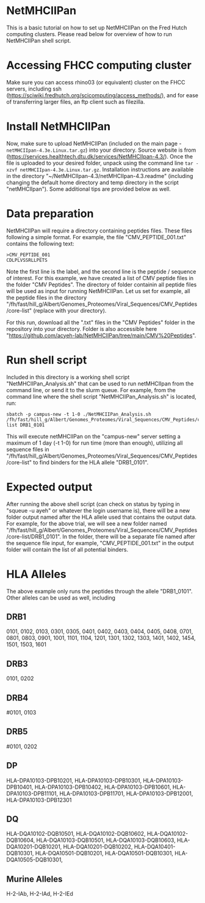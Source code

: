 # NetMHCIIPan
This is a basic tutorial on how to set up NetMHCIIPan on the Fred Hutch computing clusters.
Please read below for overview of how to run NetMHCIIPan shell script. 

# Accessing FHCC computing cluster
Make sure you can access rhino03 (or equivalent) cluster on the FHCC servers, including ssh (https://sciwiki.fredhutch.org/scicomputing/access_methods/), and for ease of transferring larger files, an ftp client such as filezilla.

# Install NetMHCIIPan
Now, make sure to upload NetMHCIIPan (included on the main page - `netMHCIIpan-4.3e.Linux.tar.gz`) into your directory.  Source website is from (https://services.healthtech.dtu.dk/services/NetMHCIIpan-4.3/). Once the file is uploaded to your desired folder, unpack using the command line `tar -xzvf netMHCIIpan-4.3e.Linux.tar.gz`. Installation instructions are available in the directory "~/NetMHCIIpan-4.3/netMHCIIpan-4.3.readme" (including changing the default home directory and temp directory in the script "netMHCIIpan"). Some additional tips are provided below as well. 

# Data preparation
NetMHCIIPan will require a directory containing peptides files.  These files following a simple format. For example, the file "CMV_PEPTIDE_001.txt" contains the following text:
```
>CMV_PEPTIDE_001
CDLPLVSSRLLPETS
```
Note the first line is the label, and the second line is the peptide / sequence of interest. For this example, we have created a list of CMV peptide files in the folder "CMV Peptides".  The directory of folder containin all peptide files will be used as input for running NetMHCIIPan. Let us set for example, all the peptide files in the directory "/fh/fast/hill_g/Albert/Genomes_Proteomes/Viral_Sequences/CMV_Peptides/core-list" (replace with your directory).

For this run, download all the ".txt" files in the "CMV Peptides" folder in the repository into your directory. Folder is also accessible here "https://github.com/acyeh-lab/NetMHCIIPan/tree/main/CMV%20Peptides".

# Run shell script
Included in this directory is a working shell script "NetMHCIIPan_Analysis.sh" that can be used to run netMHCIIpan from the command line, or send it to the slurm queue. For example, from the command line where the shell script "NetMHCIIPan_Analysis.sh" is located, run:
```
sbatch -p campus-new -t 1-0 ./NetMHCIIPan_Analysis.sh /fh/fast/hill_g/Albert/Genomes_Proteomes/Viral_Sequences/CMV_Peptides/core-list DRB1_0101
```
This will execute netMHCIIPan on the "campus-new" server setting a maximum of 1 day (-t 1-0) for run time (more than enough), utilizing all sequence files in "/fh/fast/hill_g/Albert/Genomes_Proteomes/Viral_Sequences/CMV_Peptides/core-list" to find binders for the HLA allele "DRB1_0101".

# Expected output
After running the above shell script (can check on status by typing in "squeue -u ayeh" or whatever the login username is), there will be a new folder output named after the HLA allele used that contains the output data.  For example, for the above trial, we will see a new folder named "/fh/fast/hill_g/Albert/Genomes_Proteomes/Viral_Sequences/CMV_Peptides/core-list/DRB1_0101". In the folder, there will be a separate file named after the sequence file input, for example, "CMV_PEPTIDE_001.txt" in the output folder will contain the list of all potential binders.

# HLA Alleles
The above example only runs the peptides through the allele "DRB1_0101".  Other alleles can be used as well, including
## DRB1 
0101, 0102, 0103, 0301, 0305, 0401, 0402, 0403, 0404, 0405, 0408, 0701, 0801, 0803, 0901, 1001, 1101, 1104, 1201, 1301, 1302, 1303, 1401, 1402, 1454, 1501, 1503, 1601 
## DRB3
0101, 0202
## DRB4 
#0101, 0103
## DRB5
#0101, 0202  
## DP
HLA-DPA10103-DPB10201, HLA-DPA10103-DPB10301, HLA-DPA10103-DPB10401, HLA-DPA10103-DPB10402, HLA-DPA10103-DPB10601, HLA-DPA10103-DPB11101, HLA-DPA10103-DPB11701, HLA-DPA10103-DPB12001, HLA-DPA10103-DPB12301 
## DQ
HLA-DQA10102-DQB10501, HLA-DQA10102-DQB10602, HLA-DQA10102-DQB10604, HLA-DQA10103-DQB10501, HLA-DQA10103-DQB10603, HLA-DQA10201-DQB10201, HLA-DQA10201-DQB10202, HLA-DQA10401-DQB10301, HLA-DQA10501-DQB10201, HLA-DQA10501-DQB10301, HLA-DQA10505-DQB10301, 

## Murine Alleles
H-2-IAb, H-2-IAd, H-2-IEd



